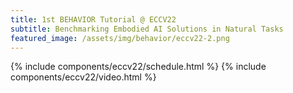 ```yaml
---
title: 1st BEHAVIOR Tutorial @ ECCV22
subtitle: Benchmarking Embodied AI Solutions in Natural Tasks 
featured_image: /assets/img/behavior/eccv22-2.png
---
```

{% include components/eccv22/schedule.html %}
{% include components/eccv22/video.html %}
<!-- 
```components/teams/team-carousel-1.html ```
{% include components/teams/team-carousel-1.html %}

{% include components/iccv21/speakers.html %}

---
```components/teams/team-carousel-2.html ```
{% include components/teams/team-carousel-2.html %}

---
```components/teams/team-carousel-3.html ```
{% include components/teams/team-carousel-3.html %}

---
```components/teams/team-carousel-4.html ```
{% include components/teams/team-carousel-4.html %}

---
```components/teams/team-carousel-5.html ```
{% include components/teams/team-carousel-5.html %} 
description: Use the Argon Jekyll theme to build a landing page, blog or complete website.

-->
